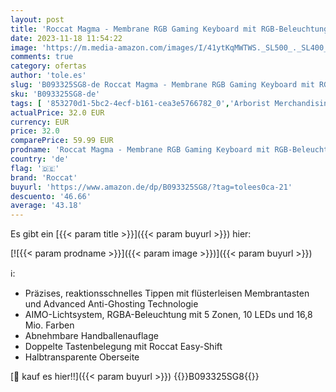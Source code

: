```yaml
---
layout: post
title: 'Roccat Magma - Membrane RGB Gaming Keyboard mit RGB-Beleuchtung  DE Layout   schwarz'
date: 2023-11-18 11:54:22
image: 'https://m.media-amazon.com/images/I/41ytKqMWTWS._SL500_._SL400_.jpg'
comments: true
category: ofertas
author: 'tole.es'
slug: 'B093325SG8-de Roccat Magma - Membrane RGB Gaming Keyboard mit RGB-...'
sku: 'B093325SG8-de'
tags: [ '853270d1-5bc2-4ecf-b161-cea3e5766782_0','Arborist Merchandising Root','Computer & Zubehör','Custom Stores','Gaming-Tastaturen','Mäuse, Tastaturen & Eingabegeräte','PC-Gaming','Self Service','Tastaturen','roccat','🇩🇪', ]
actualPrice: 32.0 EUR
currency: EUR
price: 32.0
comparePrice: 59.99 EUR
prodname: 'Roccat Magma - Membrane RGB Gaming Keyboard mit RGB-Beleuchtung  DE Layout   schwarz'
country: 'de'
flag: '🇩🇪'
brand: 'Roccat'
buyurl: 'https://www.amazon.de/dp/B093325SG8/?tag=tolees0ca-21'
descuento: '46.66'
average: '43.18'
---
```


Es gibt ein [{{< param title >}}]({{< param buyurl >}}) hier:

[![{{< param prodname >}}]({{< param image >}})]({{< param buyurl >}})

ℹ️:

- Präzises, reaktionsschnelles Tippen mit flüsterleisen Membrantasten und Advanced Anti-Ghosting Technologie
- AIMO-Lichtsystem, RGBA-Beleuchtung mit 5 Zonen, 10 LEDs und 16,8 Mio. Farben
- Abnehmbare Handballenauflage
- Doppelte Tastenbelegung mit Roccat Easy-Shift
- Halbtransparente Oberseite

[🛒 kauf es hier!!]({{< param buyurl >}})
{{<world>}}B093325SG8{{</world>}}
